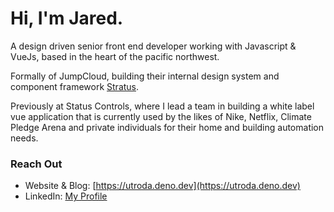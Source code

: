 # Hi, I'm Jared.

A design driven senior front end developer working with Javascript & VueJs, based in the heart of the pacific northwest.

Formally of JumpCloud, building their internal design system and component framework [Stratus](https://design.jumpcloud.io).

Previously at Status Controls, where I lead a team in building a white label vue application that is currently used by the likes of Nike, Netflix, Climate Pledge Arena and private individuals for their home and building automation needs.


### Reach Out

- Website & Blog: [https://utroda.deno.dev](https://utroda.deno.dev)
- LinkedIn: [My Profile](https://www.linkedin.com/in/jared-west-b95264a4/)

